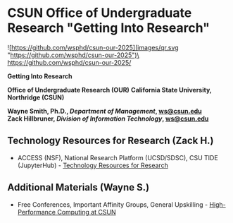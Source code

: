 # CSUN Office of Undergraduate Research "Getting Into Research"


![https://github.com/wsphd/csun-our-2025](images/qr.svg "https://github.com/wsphd/csun-our-2025")\
<https://github.com/wsphd/csun-our-2025/>

**Getting Into Research**

**Office of Undergraduate Research (OUR)**
**California State University, Northridge (CSUN)**

**Wayne Smith, Ph.D., _Department of Management_, <ws@csun.edu>**\
**Zack Hillbruner, _Division of Information Technology_, <ws@csun.edu>**


## Technology Resources for Research (Zack H.)

* ACCESS (NSF), National Research Platform (UCSD/SDSC), CSU TIDE (JupyterHub) - [Technology Resources for Research](https://www.csun.edu/it/academic-technology/faculty-technology-center-ftc/technology-resources-research)


## Additional Materials (Wayne S.)

* Free Conferences, Important Affinity Groups, General Upskilling - [High-Performance Computing at CSUN](https://github.com/wsphd/csun-hpc)


